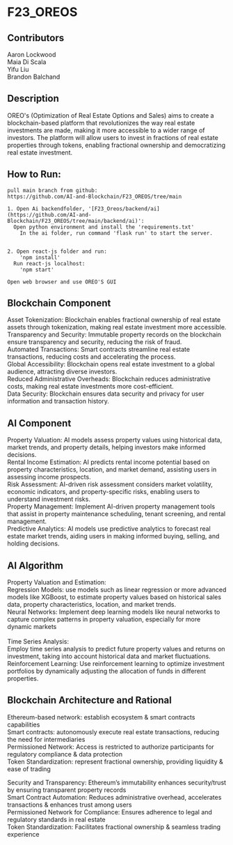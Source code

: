 # F23_OREOS

## Contributors ##
Aaron Lockwood<br>
Maia Di Scala<br>
Yifu Liu<br>
Brandon Balchand


## Description ##
OREO's (Optimization of Real Estate Options and Sales) aims to create a blockchain-based platform that revolutionizes the way real estate investments are made, making it 
more accessible to a wider range of investors. The platform will allow users to invest in fractions of real estate properties through tokens, enabling fractional ownership 
and democratizing real estate investment.




## How to Run: ##
    pull main branch from github:
    https://github.com/AI-and-Blockchain/F23_OREOS/tree/main

    1. Open Ai backendfolder, '[F23_Oreos/backend/ai](https://github.com/AI-and-Blockchain/F23_OREOS/tree/main/backend/ai)':
      Open python environment and install the 'requirements.txt'
        In the ai folder, run command 'flask run' to start the server.

    
    2. Open react-js folder and run:
        'npm install'
      Run react-js localhost:
        'npm start'

    Open web browser and use OREO'S GUI


## Blockchain Component ##
Asset Tokenization: Blockchain enables fractional ownership of real estate assets through tokenization, making real estate investment more accessible.<br>
Transparency and Security: Immutable property records on the blockchain ensure transparency and security, reducing the risk of fraud.<br>
Automated Transactions: Smart contracts streamline real estate transactions, reducing costs and accelerating the process.<br>
Global Accessibility: Blockchain opens real estate investment to a global audience, attracting diverse investors.<br>
Reduced Administrative Overheads: Blockchain reduces administrative costs, making real estate investments more cost-efficient.<br>
Data Security: Blockchain ensures data security and privacy for user information and transaction history.<br>

## AI Component ##
Property Valuation: AI models assess property values using historical data, market trends, and property details, helping investors make informed decisions.<br>
Rental Income Estimation: AI predicts rental income potential based on property characteristics, location, and market demand, assisting users in assessing income prospects.<br>
Risk Assessment: AI-driven risk assessment considers market volatility, economic indicators, and property-specific risks, enabling users to understand investment risks.<br>
Property Management: Implement AI-driven property management tools that assist in property maintenance scheduling, tenant screening, and rental management.<br>
Predictive Analytics: AI models use predictive analytics to forecast real estate market trends, aiding users in making informed buying, selling, and holding decisions. <br>

## AI Algorithm ##
Property Valuation and Estimation:<br>
Regression Models: use models such as linear regression or more advanced models like XGBoost, to estimate property values based on historical sales data, property characteristics, location, and market trends.<br>
Neural Networks: Implement deep learning models like neural networks to capture complex patterns in property valuation, especially for more dynamic markets<br><br>
Time Series Analysis: <br>
Employ time series analysis to predict future property values and returns on investment, taking into account historical data and market fluctuations.<br>
Reinforcement Learning: Use reinforcement learning to optimize investment portfolios by dynamically adjusting the allocation of funds in different properties.<br>





## Blockchain Architecture and Rational ##
Ethereum-based network: establish ecosystem & smart contracts capabilities<br>
Smart contracts: autonomously execute real estate transactions, reducing the need for intermediaries<br>
Permissioned Network: Access is restricted to authorize participants for regulatory compliance & data protection<br>
Token Standardization: represent fractional ownership, providing liquidity & ease of trading <br>

Security and Transparency: Ethereum’s immutability enhances security/trust by ensuring transparent property records<br>
Smart Contract Automation: Reduces administrative overhead, accelerates transactions & enhances trust among users<br>
Permissioned Network for Compliance: Ensures adherence to legal and regulatory standards in real estate<br>
Token Standardization: Facilitates fractional ownership & seamless trading experience<br>





